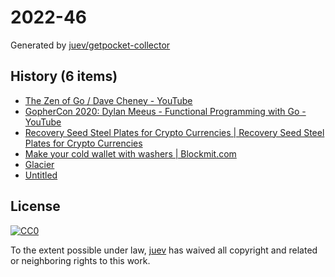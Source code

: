 # 2022-46

Generated by [juev/getpocket-collector](https://github.com/juev/getpocket-collector)

## History (6 items)

- [The Zen of Go / Dave Cheney - YouTube](https://www.youtube.com/watch?v=yd_rtwYaXps)
- [GopherCon 2020: Dylan Meeus - Functional Programming with Go - YouTube](https://www.youtube.com/watch?v=wqs8n5Uk5OM)
- [Recovery Seed Steel Plates for Crypto Currencies | Recovery Seed Steel Plates for Crypto Currencies](http://bulletproofbitcoin.com)
- [Make your cold wallet with washers | Blockmit.com](https://blockmit.com/english/guides/diy/make-cold-wallet-washers/)
- [Glacier](https://glacierprotocol.org)
- [Untitled](http://survey-smiles.com)

## License

[![CC0](https://mirrors.creativecommons.org/presskit/buttons/88x31/svg/cc-zero.svg)](https://creativecommons.org/publicdomain/zero/1.0/)

To the extent possible under law, [juev](https://github.com/juev) has waived all copyright and related or neighboring rights to this work.
